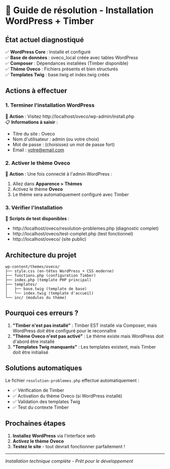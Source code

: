 # 🔧 Guide de résolution - Installation WordPress + Timber

## État actuel diagnostiqué

✅ **WordPress Core** : Installé et configuré  
✅ **Base de données** : oveco_local créée avec tables WordPress  
✅ **Composer** : Dépendances installées (Timber disponible)  
✅ **Thème Oveco** : Fichiers présents et bien structurés  
✅ **Templates Twig** : base.twig et index.twig créés  

## Actions à effectuer

### 1. Terminer l'installation WordPress
🎯 **Action** : Visitez http://localhost/oveco/wp-admin/install.php  
📋 **Informations à saisir** :
- Titre du site : Oveco
- Nom d'utilisateur : admin (ou votre choix)
- Mot de passe : (choisissez un mot de passe fort)
- Email : votre@email.com

### 2. Activer le thème Oveco
🎯 **Action** : Une fois connecté à l'admin WordPress :
1. Allez dans **Apparence > Thèmes**
2. Activez le thème **Oveco**
3. Le thème sera automatiquement configuré avec Timber

### 3. Vérifier l'installation
🎯 **Scripts de test disponibles** :
- http://localhost/oveco/resolution-problemes.php (diagnostic complet)
- http://localhost/oveco/test-complet.php (test fonctionnel)
- http://localhost/oveco/ (site public)

## Architecture du projet

```
wp-content/themes/oveco/
├── style.css (en-têtes WordPress + CSS moderne)
├── functions.php (configuration Timber)
├── index.php (template PHP principal)
├── templates/
│   ├── base.twig (template de base)
│   └── index.twig (template d'accueil)
└── inc/ (modules du thème)
```

## Pourquoi ces erreurs ?

1. **"Timber n'est pas installé"** : Timber EST installé via Composer, mais WordPress doit être configuré pour le reconnaître
2. **"Thème Oveco n'est pas activé"** : Le thème existe mais WordPress doit d'abord être installé
3. **"Templates Twig manquants"** : Les templates existent, mais Timber doit être initialisé

## Solutions automatiques

Le fichier `resolution-problemes.php` effectue automatiquement :
- ✅ Vérification de Timber
- ✅ Activation du thème Oveco (si WordPress installé)
- ✅ Validation des templates Twig
- ✅ Test du contexte Timber

## Prochaines étapes

1. **Installez WordPress** via l'interface web
2. **Activez le thème Oveco**
3. **Testez le site** - tout devrait fonctionner parfaitement !

---
*Installation technique complète - Prêt pour le développement*
